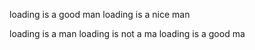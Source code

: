 loading is a good man
loading is a nice man

loading is a man
loading is not a ma
loading is a good ma
